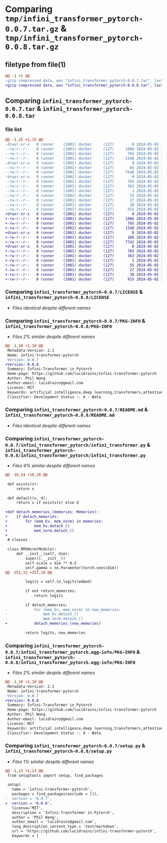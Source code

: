 # Comparing `tmp/infini_transformer_pytorch-0.0.7.tar.gz` & `tmp/infini_transformer_pytorch-0.0.8.tar.gz`

## filetype from file(1)

```diff
@@ -1 +1 @@
-gzip compressed data, was "infini_transformer_pytorch-0.0.7.tar", last modified: Thu May  2 14:17:27 2024, max compression
+gzip compressed data, was "infini_transformer_pytorch-0.0.8.tar", last modified: Thu May  2 16:29:45 2024, max compression
```

## Comparing `infini_transformer_pytorch-0.0.7.tar` & `infini_transformer_pytorch-0.0.8.tar`

### file list

```diff
@@ -1,15 +1,15 @@
-drwxr-xr-x   0 runner    (1001) docker     (127)        0 2024-05-02 14:17:27.627999 infini_transformer_pytorch-0.0.7/
--rw-r--r--   0 runner    (1001) docker     (127)     1066 2024-05-02 14:17:22.000000 infini_transformer_pytorch-0.0.7/LICENSE
--rw-r--r--   0 runner    (1001) docker     (127)      765 2024-05-02 14:17:27.627999 infini_transformer_pytorch-0.0.7/PKG-INFO
--rw-r--r--   0 runner    (1001) docker     (127)     1540 2024-05-02 14:17:22.000000 infini_transformer_pytorch-0.0.7/README.md
-drwxr-xr-x   0 runner    (1001) docker     (127)        0 2024-05-02 14:17:27.627999 infini_transformer_pytorch-0.0.7/infini_transformer_pytorch/
--rw-r--r--   0 runner    (1001) docker     (127)       84 2024-05-02 14:17:22.000000 infini_transformer_pytorch-0.0.7/infini_transformer_pytorch/__init__.py
--rw-r--r--   0 runner    (1001) docker     (127)     7648 2024-05-02 14:17:22.000000 infini_transformer_pytorch-0.0.7/infini_transformer_pytorch/infini_transformer.py
-drwxr-xr-x   0 runner    (1001) docker     (127)        0 2024-05-02 14:17:27.627999 infini_transformer_pytorch-0.0.7/infini_transformer_pytorch.egg-info/
--rw-r--r--   0 runner    (1001) docker     (127)      765 2024-05-02 14:17:27.000000 infini_transformer_pytorch-0.0.7/infini_transformer_pytorch.egg-info/PKG-INFO
--rw-r--r--   0 runner    (1001) docker     (127)      363 2024-05-02 14:17:27.000000 infini_transformer_pytorch-0.0.7/infini_transformer_pytorch.egg-info/SOURCES.txt
--rw-r--r--   0 runner    (1001) docker     (127)        1 2024-05-02 14:17:27.000000 infini_transformer_pytorch-0.0.7/infini_transformer_pytorch.egg-info/dependency_links.txt
--rw-r--r--   0 runner    (1001) docker     (127)       55 2024-05-02 14:17:27.000000 infini_transformer_pytorch-0.0.7/infini_transformer_pytorch.egg-info/requires.txt
--rw-r--r--   0 runner    (1001) docker     (127)       27 2024-05-02 14:17:27.000000 infini_transformer_pytorch-0.0.7/infini_transformer_pytorch.egg-info/top_level.txt
--rw-r--r--   0 runner    (1001) docker     (127)       38 2024-05-02 14:17:27.627999 infini_transformer_pytorch-0.0.7/setup.cfg
--rw-r--r--   0 runner    (1001) docker     (127)      915 2024-05-02 14:17:22.000000 infini_transformer_pytorch-0.0.7/setup.py
+drwxr-xr-x   0 runner    (1001) docker     (127)        0 2024-05-02 16:29:45.349289 infini_transformer_pytorch-0.0.8/
+-rw-r--r--   0 runner    (1001) docker     (127)     1066 2024-05-02 16:29:41.000000 infini_transformer_pytorch-0.0.8/LICENSE
+-rw-r--r--   0 runner    (1001) docker     (127)      765 2024-05-02 16:29:45.349289 infini_transformer_pytorch-0.0.8/PKG-INFO
+-rw-r--r--   0 runner    (1001) docker     (127)     1540 2024-05-02 16:29:41.000000 infini_transformer_pytorch-0.0.8/README.md
+drwxr-xr-x   0 runner    (1001) docker     (127)        0 2024-05-02 16:29:45.349289 infini_transformer_pytorch-0.0.8/infini_transformer_pytorch/
+-rw-r--r--   0 runner    (1001) docker     (127)      106 2024-05-02 16:29:41.000000 infini_transformer_pytorch-0.0.8/infini_transformer_pytorch/__init__.py
+-rw-r--r--   0 runner    (1001) docker     (127)     7742 2024-05-02 16:29:41.000000 infini_transformer_pytorch-0.0.8/infini_transformer_pytorch/infini_transformer.py
+drwxr-xr-x   0 runner    (1001) docker     (127)        0 2024-05-02 16:29:45.349289 infini_transformer_pytorch-0.0.8/infini_transformer_pytorch.egg-info/
+-rw-r--r--   0 runner    (1001) docker     (127)      765 2024-05-02 16:29:45.000000 infini_transformer_pytorch-0.0.8/infini_transformer_pytorch.egg-info/PKG-INFO
+-rw-r--r--   0 runner    (1001) docker     (127)      363 2024-05-02 16:29:45.000000 infini_transformer_pytorch-0.0.8/infini_transformer_pytorch.egg-info/SOURCES.txt
+-rw-r--r--   0 runner    (1001) docker     (127)        1 2024-05-02 16:29:45.000000 infini_transformer_pytorch-0.0.8/infini_transformer_pytorch.egg-info/dependency_links.txt
+-rw-r--r--   0 runner    (1001) docker     (127)       55 2024-05-02 16:29:45.000000 infini_transformer_pytorch-0.0.8/infini_transformer_pytorch.egg-info/requires.txt
+-rw-r--r--   0 runner    (1001) docker     (127)       27 2024-05-02 16:29:45.000000 infini_transformer_pytorch-0.0.8/infini_transformer_pytorch.egg-info/top_level.txt
+-rw-r--r--   0 runner    (1001) docker     (127)       38 2024-05-02 16:29:45.349289 infini_transformer_pytorch-0.0.8/setup.cfg
+-rw-r--r--   0 runner    (1001) docker     (127)      915 2024-05-02 16:29:41.000000 infini_transformer_pytorch-0.0.8/setup.py
```

### Comparing `infini_transformer_pytorch-0.0.7/LICENSE` & `infini_transformer_pytorch-0.0.8/LICENSE`

 * *Files identical despite different names*

### Comparing `infini_transformer_pytorch-0.0.7/PKG-INFO` & `infini_transformer_pytorch-0.0.8/PKG-INFO`

 * *Files 2% similar despite different names*

```diff
@@ -1,10 +1,10 @@
 Metadata-Version: 2.1
 Name: infini-transformer-pytorch
-Version: 0.0.7
+Version: 0.0.8
 Summary: Infini-Transformer in Pytorch
 Home-page: https://github.com/lucidrains/infini-transformer-pytorch
 Author: Phil Wang
 Author-email: lucidrains@gmail.com
 License: MIT
 Keywords: artificial intelligence,deep learning,transformers,attention mechanism,long context,memory
 Classifier: Development Status :: 4 - Beta
```

### Comparing `infini_transformer_pytorch-0.0.7/README.md` & `infini_transformer_pytorch-0.0.8/README.md`

 * *Files identical despite different names*

### Comparing `infini_transformer_pytorch-0.0.7/infini_transformer_pytorch/infini_transformer.py` & `infini_transformer_pytorch-0.0.8/infini_transformer_pytorch/infini_transformer.py`

 * *Files 4% similar despite different names*

```diff
@@ -18,14 +18,20 @@
 
 def exists(v):
     return v
 
 def default(v, d):
     return v if exists(v) else d
 
+def detach_memories_(memories: Memories):
+    if detach_memories:
+        for (mem_kv, mem_norm) in memories:
+            mem_kv.detach_()
+            mem_norm.detach_()
+
 # classes
 
 class RMSNorm(Module):
     def __init__(self, dim):
         super().__init__()
         self.scale = dim ** 0.5
         self.gamma = nn.Parameter(torch.ones(dim))
@@ -251,12 +257,10 @@
 
         logits = self.to_logits(embed)
 
         if not return_memories:
             return logits
 
         if detach_memories:
-            for (mem_kv, mem_norm) in new_memories:
-                mem_kv.detach_()
-                mem_norm.detach_()
+            detach_memories_(new_memories)
 
         return logits, new_memories
```

### Comparing `infini_transformer_pytorch-0.0.7/infini_transformer_pytorch.egg-info/PKG-INFO` & `infini_transformer_pytorch-0.0.8/infini_transformer_pytorch.egg-info/PKG-INFO`

 * *Files 2% similar despite different names*

```diff
@@ -1,10 +1,10 @@
 Metadata-Version: 2.1
 Name: infini-transformer-pytorch
-Version: 0.0.7
+Version: 0.0.8
 Summary: Infini-Transformer in Pytorch
 Home-page: https://github.com/lucidrains/infini-transformer-pytorch
 Author: Phil Wang
 Author-email: lucidrains@gmail.com
 License: MIT
 Keywords: artificial intelligence,deep learning,transformers,attention mechanism,long context,memory
 Classifier: Development Status :: 4 - Beta
```

### Comparing `infini_transformer_pytorch-0.0.7/setup.py` & `infini_transformer_pytorch-0.0.8/setup.py`

 * *Files 1% similar despite different names*

```diff
@@ -1,13 +1,13 @@
 from setuptools import setup, find_packages
 
 setup(
   name = 'infini-transformer-pytorch',
   packages = find_packages(exclude = []),
-  version = '0.0.7',
+  version = '0.0.8',
   license='MIT',
   description = 'Infini-Transformer in Pytorch',
   author = 'Phil Wang',
   author_email = 'lucidrains@gmail.com',
   long_description_content_type = 'text/markdown',
   url = 'https://github.com/lucidrains/infini-transformer-pytorch',
   keywords = [
```

